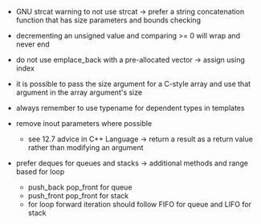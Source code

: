 - GNU strcat warning to not use strcat -> prefer a string concatenation function that has size parameters and bounds checking
- decrementing an unsigned value and comparing >= 0 will wrap and never end
- do not use emplace_back with a pre-allocated vector -> assign using index
- it is possible to pass the size argument for a C-style array and use that argument in the array argument's size
- always remember to use typename for dependent types in templates


- remove inout parameters where possible
    - see 12.7 advice in C++ Language -> return a result as a return value rather than modifying an argument


- prefer deques for queues and stacks -> additional methods and range based for loop
    - push_back pop_front for queue
    - push_front pop_front for stack
    - for loop forward iteration should follow FIFO for queue and LIFO for stack

